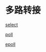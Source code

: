 # 多路转接

[select](Linux_IO_API_select().md)

[poll](Linux_IO_API_poll().md)

[epoll](Linux_IO_API_epoll.md)
